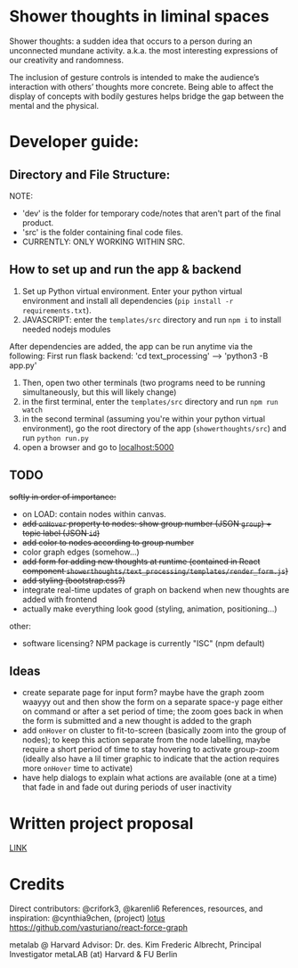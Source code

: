 
# Shower thoughts in liminal spaces

Shower thoughts: a sudden idea that occurs to a person during an unconnected mundane activity.  a.k.a. the most interesting expressions of our creativity and randomness.

The inclusion of gesture controls is intended to make the audience’s interaction with others’ thoughts more concrete. Being able to affect the display of concepts with bodily gestures helps bridge the gap between the mental and the physical.


# Developer guide: 
## Directory and File Structure: 
NOTE: 
- 'dev' is the folder for temporary code/notes that aren't part of the final product.
- 'src' is the folder containing final code files.
- CURRENTLY: ONLY WORKING WITHIN SRC. 

## How to set up and run the app & backend
1. Set up Python virtual environment. Enter your python virtual environment and install all dependencies (`pip install -r requirements.txt`).
2. JAVASCRIPT: enter the `templates/src` directory and run `npm i` to install needed nodejs modules



After dependencies are added, the app can be run anytime via the following:
First run flask backend: 'cd text_processing' --> 'python3 -B app.py'

1. Then, open two other terminals (two programs need to be running simultaneously, but this will likely change)
2. in the first terminal, enter the `templates/src` directory and run `npm run watch`
3. in the second terminal (assuming you're within your python virtual environment), go the root directory of the app (`showerthoughts/src`) and run `python run.py`
4. open a browser and go to [localhost:5000](https://127.0.0.1:5000)

## TODO


~~softly in order of importance:~~
- on LOAD: contain nodes within canvas.
- ~~add `onHover` property to nodes: show group number (JSON `group`) + topic label (JSON `id`)~~
- ~~add color to nodes according to group number~~
- color graph edges (somehow...)
- ~~add form for adding new thoughts at runtime (contained in React component `showerthoughts/text_processing/templates/render_form.js`)~~
- ~~add styling (bootstrap.css?)~~
- integrate real-time updates of graph on backend when new thoughts are added with frontend
- actually make everything look good (styling, animation, positioning...)

other:

- software licensing? NPM package is currently "ISC" (npm default)

## Ideas

- create separate page for input form? maybe have the graph zoom waayyy out and then show the form on a separate space-y page either on
    command or after a set period of time; the zoom goes back in when the form is submitted and a new thought is added to the graph
- add `onHover` on cluster to fit-to-screen (basically zoom into the group of nodes); to keep this action separate from the node labelling,
    maybe require a short period of time to stay hovering to activate group-zoom (ideally also have a lil timer graphic to indicate that the
    action requires more `onHover` time to activate)
- have help dialogs to explain what actions are available (one at a time) that fade in and fade out during periods of user inactivity


# Written project proposal
[LINK](https://docs.google.com/document/d/1z_XaB_Nkq3_TmX9vxULkrqsZ2MO20u3tCEZ2iM6lBpg/edit?usp=sharing)

# Credits
Direct contributors: @crifork3, @karenli6
References, resources, and inspiration: @cynthia9chen, (project) [lotus](https://github.com/karenli6/lotus)
https://github.com/vasturiano/react-force-graph

metalab @ Harvard Advisor: Dr. des. Kim Frederic Albrecht, Principal Investigator metaLAB (at) Harvard & FU Berlin
